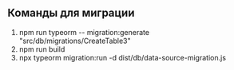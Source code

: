 ## Команды для миграции

1. npm run typeorm -- migration:generate "src/db/migrations/CreateTable3"
2. npm run build
3. npx typeorm migration:run -d dist/db/data-source-migration.js
